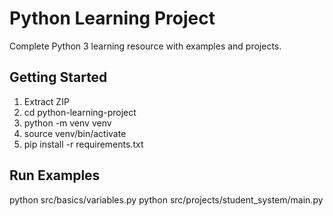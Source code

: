 # Python Learning Project

Complete Python 3 learning resource with examples and projects.

## Getting Started
1. Extract ZIP
2. cd python-learning-project
3. python -m venv venv
4. source venv/bin/activate
5. pip install -r requirements.txt

## Run Examples
python src/basics/variables.py
python src/projects/student_system/main.py
